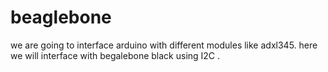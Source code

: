 # beaglebone
we are going to interface arduino with different modules like adxl345.
here we will interface with begalebone black using I2C .
